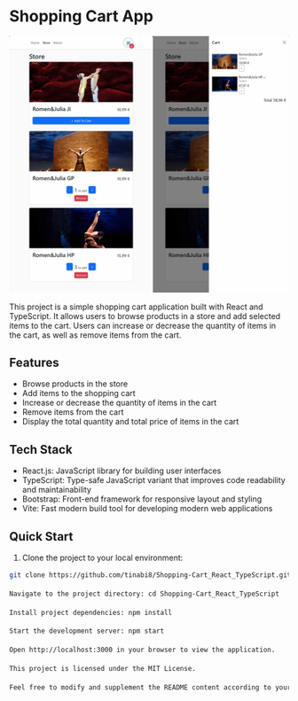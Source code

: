 # Shopping Cart App

![Shopping Image](https://github.com/tinabi8/Shopping-Cart_React_TypeScript/blob/main/Shopping.jpg)

This project is a simple shopping cart application built with React and TypeScript. It allows users to browse products in a store and add selected items to the cart. Users can increase or decrease the quantity of items in the cart, as well as remove items from the cart.

## Features

- Browse products in the store
- Add items to the shopping cart
- Increase or decrease the quantity of items in the cart
- Remove items from the cart
- Display the total quantity and total price of items in the cart

## Tech Stack

- React.js: JavaScript library for building user interfaces
- TypeScript: Type-safe JavaScript variant that improves code readability and maintainability
- Bootstrap: Front-end framework for responsive layout and styling
- Vite: Fast modern build tool for developing modern web applications

## Quick Start

1. Clone the project to your local environment:

```bash
git clone https://github.com/tinabi8/Shopping-Cart_React_TypeScript.git

Navigate to the project directory: cd Shopping-Cart_React_TypeScript

Install project dependencies: npm install

Start the development server: npm start

Open http://localhost:3000 in your browser to view the application.

This project is licensed under the MIT License.

Feel free to modify and supplement the README content according to your actual project, including project description, features, tech stack, quick start guide, list of contributors, and license information.


